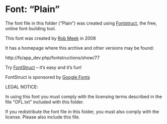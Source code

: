﻿# Font: “Plain”

The font file in this folder (“Plain”) was created using [Fontstruct](https://fontstruct.com), the free, online font-building tool.

This font was created by [Rob Meek](http://fs/app_dev.php/fontstructors/1/meek) in 2008

It has a homepage where this archive and other versions may be found: 

http://fs/app_dev.php/fontstructions/show/77


Try [FontStruct](https://fontstruct.com) – it’s easy and it’s fun!

FontStruct is sponsored by [Google Fonts](https://fonts.google.com)

LEGAL NOTICE:

In using this font you must comply with the licensing terms
described in the file “OFL.txt” included with this folder.

If you redistribute the font file in this folder, you must also
comply with the license.  Please also include this file.
